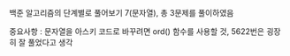 백준 알고리즘의 단계별로 풀어보기 7(문자열), 총 3문제를 풀이하였음

중요사항 : 문자열을 아스키 코드로 바꾸려면 ord() 함수를 사용할 것, 5622번은 굉장히 잘 풀었다고 생각